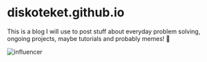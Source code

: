 # diskoteket.github.io
This is a blog I will use to post stuff about everyday problem solving, ongoing projects, maybe tutorials and probably memes! :vulcan_salute:

![influencer](https://i.giphy.com/media/Lo6HRTkixND9x9FQIi/200w.gif)
